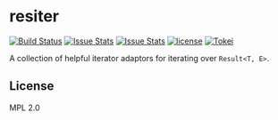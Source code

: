 # resiter

[![Build Status](https://travis-ci.org/matthiasbeyer/resiter.svg?branch=master)](https://travis-ci.org/matthiasbeyer/resiter)
[![Issue Stats](http://www.issuestats.com/github/matthiasbeyer/resiter/badge/pr?style=flat-square)](http://www.issuestats.com/github/matthiasbeyer/resiter)
[![Issue Stats](http://www.issuestats.com/github/matthiasbeyer/resiter/badge/issue?style=flat-square)](http://www.issuestats.com/github/matthiasbeyer/resiter)
[![license](https://img.shields.io/github/license/matthiasbeyer/resiter.svg?maxAge=2592000?style=flat-square)]()
[![Tokei](https://tokei.rs/b1/github/matthiasbeyer/resiter)](https://github.com/matthiasbeyer/resiter)

A collection of helpful iterator adaptors for iterating over `Result<T, E>`.





## License

MPL 2.0

